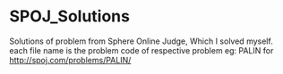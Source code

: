 # SPOJ_Solutions
Solutions of problem from Sphere Online Judge, Which I solved myself.
each file name is the problem code of respective problem 
eg: PALIN for http://spoj.com/problems/PALIN/

